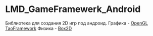 # LMD_GameFramewerk_Android
Библиотека для создания 2D игр под андроид.
Графика - [OpenGL TaoFramework](https://github.com/mono/tao)
Физика - [Box2D](https://github.com/erincatto/Box2D)
